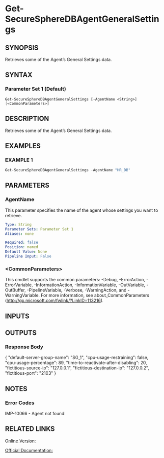 ﻿# Get-SecureSphereDBAgentGeneralSettings

## SYNOPSIS
Retrieves some of the Agent’s General Settings data.

## SYNTAX

### Parameter Set 1 (Default)
```
Get-SecureSphereDBAgentGeneralSettings [-AgentName <String>] [<CommonParameters>]
```

## DESCRIPTION
Retrieves some of the Agent’s General Settings data.

## EXAMPLES

### EXAMPLE 1

```powershell
Get-SecureSphereDBAgentGeneralSettings -AgentName "HR_DB"
```

## PARAMETERS

### AgentName
This parameter specifies the name of the agent whose settings you want to retrieve.

```yaml
Type: String
Parameter Sets: Parameter Set 1
Aliases: none

Required: false
Position: named
Default Value: None
Pipeline Input: False
```

### \<CommonParameters\>
This cmdlet supports the common parameters: -Debug, -ErrorAction, -ErrorVariable, -InformationAction, -InformationVariable, -OutVariable, -OutBuffer, -PipelineVariable, -Verbose, -WarningAction, and -WarningVariable. For more information, see about_CommonParameters (http://go.microsoft.com/fwlink/?LinkID=113216).

## INPUTS

## OUTPUTS

### Response Body
{ "default-server-group-name": "SG_1", "cpu-usage-restraining": false, "cpu-usage-percentage": 89, "time-to-reactivate-after-disabling": 20, "fictitious-source-ip": "127.0.0.1", "fictitious-destination-ip": "127.0.0.2", "fictitious-port": "2103" }

## NOTES

### Error Codes
IMP-10066 - Agent not found

## RELATED LINKS

[Online Version:](https://github.com/akshinmustafayev/Documentation/MD)

[Official Documentation:](https://docs.imperva.com/bundle/v13.6-api-reference-guide/page/65311.htm)



